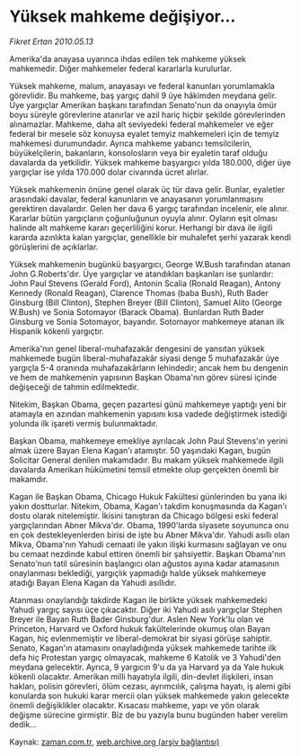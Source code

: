 # Yüksek mahkeme değişiyor...

*Fikret Ertan 2010.05.13*

<tr><td class="metin" colspan="2" style="padding-top: 20px; padding-left: 5px; ">Amerika'da anayasa uyarınca ihdas edilen tek mahkeme yüksek mahkemedir. Diğer mahkemeler federal kararlarla kurulurlar.</td></tr><tr><td class="metin" colspan="2" style="padding-top: 20px; padding-left: 5px; "><p>Yüksek mahkeme, malum, anayasayı ve federal kanunları yorumlamakla görevlidir. Bu mahkeme, baş yargıç dahil 9 üye hâkimden meydana gelir. Üye yargıçlar Amerikan başkanı tarafından Senato'nun da onayıyla ömür boyu süreyle görevlerine atanırlar ve azil hariç hiçbir şekilde görevlerinden alınamazlar. Mahkeme, daha alt seviyedeki federal mahkemeler ve eğer federal bir mesele söz konuysa eyalet temyiz mahkemeleri için de temyiz mahkemesi durumundadır. Ayrıca mahkeme yabancı temsilcilerin, büyükelçilerin, bakanların, konsolosların veya bir eyaletin taraf olduğu davalarda da yetkilidir. Yüksek mahkeme başyargıcı yılda 180.000, diğer üye yargıçlar ise yılda 170.000 dolar civarında ücret alırlar.
<p>Yüksek mahkemenin önüne genel olarak üç tür dava gelir. Bunlar, eyaletler arasındaki davalar, federal kanunların ve anayasanın yorumlanmasını gerektiren davalardır. Gelen her dava 6 yargıç tarafından incelenir, ele alınır. Kararlar bütün yargıçların çoğunluğunun oyuyla alınır. Oyların eşit olması halinde alt mahkeme kararı geçerliliğini korur. Herhangi bir dava ile ilgili kararda azınlıkta kalan yargıçlar, genellikle bir muhalefet şerhi yazarak kendi görüşlerini de açıklarlar.
<p>Yüksek mahkemenin bugünkü başyargıcı, George W.Bush tarafından atanan John G.Roberts'dır. Üye yargıçlar ve atandıkları başkanları ise şunlardır: John Paul Stevens (Gerald Ford), Antonin Scalia (Ronald Reagan), Antony Kennedy (Ronald Reagan), Clarence Thomas (baba Bush), Ruth Bader Ginsburg (Bill Clinton), Stephen Breyer (Bill Clinton), Samuel Alito (George W.Bush) ve Sonia Sotomayor (Barack Obama). Bunlardan Ruth Bader Ginsburg ve Sonia Sotomayor, bayandır. Sotomayor mahkemeye atanan ilk Hispanik kökenli yargıçtır.
<p>Amerika'nın genel liberal-muhafazakâr dengesini de yansıtan yüksek mahkemede bugün liberal-muhafazakâr siyasi denge 5 muhafazakâr üye yargıçla 5-4 oranında muhafazakârların lehindedir; ancak hem bu dengenin ve hem de mahkemenin yapısının Başkan Obama'nın görev süresi içinde değişeceği de tahmin edilmektedir.
<p>Nitekim, Başkan Obama, geçen pazartesi günü mahkemeye yaptığı yeni bir atamayla en azından mahkemenin yapısını kısa vadede değiştirmek istediği yolunda ilk işareti vermiş bulunmaktadır.
<p>Başkan Obama, mahkemeye emekliye ayrılacak John Paul Stevens'ın yerini almak üzere Bayan Elena Kagan'ı atamıştır. 50 yaşındaki Kagan, bugün Solicitar General denilen makamdadır. Bu makam yüksek mahkemede ilgili davalarda Amerikan hükümetini temsil etmekte olup gerçekten önemli bir makamdır.
<p>Kagan ile Başkan Obama, Chicago Hukuk Fakültesi günlerinden bu yana iki yakın dostturlar. Nitekim, Obama, Kagan'ı takdim konuşmasında da Kagan'ı dostu olarak nitelemiştir. İkisini tanıştıran da Chicago bölgesi eski federal yargıçlarından Abner Mikva'dır. Obama, 1990'larda siyasete soyununca onu en çok destekleyenlerden birisi de işte bu Abner Mikva'dır. Yahudi asıllı olan Mikva, Obama'nın Yahudi cemaati ile yakın ilişki kurmasını sağlayan ve onu bu cemaat nezdinde kabul ettiren önemli bir şahsiyettir. Başkan Obama'nın Senato'nun tatil süresinin başlangıcı olan ağustos ayına kadar atamasının onaylanması beklediği, yargıçlık yapmadığı halde yüksek mahkemeye atadığı Bayan Elena Kagan da Yahudi asıllıdır.
<p>Atanması onaylandığı takdirde Kagan ile birlikte yüksek mahkemedeki Yahudi yargıç sayısı üçe çıkacaktır. Diğer iki Yahudi asılı yargıçlar Stephen Breyer ile Bayan Ruth Bader Ginsburg'dur. Aslen New York'lu olan ve Princeton, Harvard ve Oxford hukuk fakültelerinde okumuş olan Bayan Kagan, hiç evlenmemiştir ve liberal-demokrat bir siyasi görüşe sahiptir. Senato, Kagan'ın atamasını onayladığında yüksek mahkemede tarihte ilk defa hiç Protestan yargıç olmayacak, mahkeme 6 Katolik ve 3 Yahudi'den meydana gelecektir. Ayrıca, 9 yargıcın 9'u da ya Harvard ya da Yale hukuk kökenli olacaktır. Amerikan milli hayatıyla ilgili, din-devlet ilişkileri, insan hakları, polisin görevleri, ölüm cezası, ayrımcılık, çalışma hayatı, iş alemi gibi konularda son hukuki karar mercii olan yüksek mahkemede yakın gelecekte önemli değişiklikler olacaktır. Kısacası mahkeme, yapı ve yön olarak değişme sürecine girmiştir. Biz de bu yazıyla bunu bugünden haber verelim dedik...<br/></p></p></p></p></p></p></p></p></td></tr>

Kaynak: [zaman.com.tr](http://zaman.com.tr/yazar.do?yazino=983476), [web.archive.org (arşiv bağlantısı)](http://web.archive.org/web/20100514160349/http://www.zaman.com.tr:80/yazar.do?yazino=983476)
